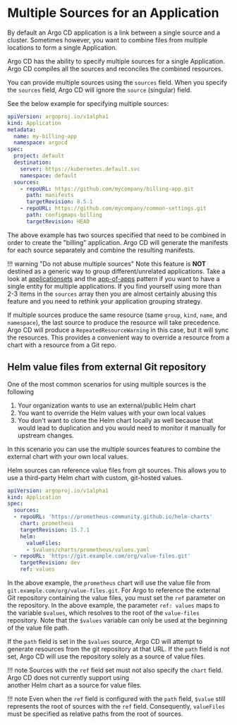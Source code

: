 # Multiple Sources for an Application

By default an Argo CD application is a link between a single source and a cluster. Sometimes however, you want to combine
files from multiple locations to form a single Application.

Argo CD has the ability to specify multiple sources for a single Application. Argo CD compiles all the sources
and reconciles the combined resources.

You can provide multiple sources using the `sources` field. When you specify the `sources` field, Argo CD will ignore 
the `source` (singular) field.

See the below example for specifying multiple sources:

```yaml
apiVersion: argoproj.io/v1alpha1
kind: Application
metadata:
  name: my-billing-app
  namespace: argocd
spec:
  project: default
  destination:
    server: https://kubernetes.default.svc
    namespace: default
  sources:
    - repoURL: https://github.com/mycompany/billing-app.git
      path: manifests
      targetRevision: 8.5.1
    - repoURL: https://github.com/mycompany/common-settings.git
      path: configmaps-billing
      targetRevision: HEAD
```

The above example has two sources specified that need to be combined in order to create the "billing" application. Argo CD will generate the manifests for each source separately and combine 
the resulting manifests.

!!! warning "Do not abuse multiple sources"
    Note this feature is **NOT** destined as a generic way to group different/unrelated applications. Take a look at [applicationsets](../user-guide/application-set.md) and the [app-of-apps](../../operator-manual/cluster-bootstrapping/) pattern if you want to have a single entity for multiple applications. If you find yourself using more than 2-3 items in the `sources` array then you are almost certainly abusing this feature and you need to rethink your application grouping strategy.

If multiple sources produce the same resource (same `group`, `kind`, `name`, and `namespace`), the last source to 
produce the resource will take precedence. Argo CD will produce a `RepeatedResourceWarning` in this case, but it will 
sync the resources. This provides a convenient way to override a resource from a chart with a resource from a Git repo.

## Helm value files from external Git repository

One of the most common scenarios for using multiple sources is the following

1. Your organization wants to use an external/public Helm chart
1. You want to override the Helm values with your own local values
1. You don't want to clone the Helm chart locally as well because that would lead to duplication and you would need to monitor it manually for upstream changes.

In this scenario you can use the multiple sources features to combine the external chart with your own local values.

Helm sources can reference value files from git sources. This allows you to use a third-party Helm chart with custom,
git-hosted values.

```yaml
apiVersion: argoproj.io/v1alpha1
kind: Application
spec:
  sources:
  - repoURL: 'https://prometheus-community.github.io/helm-charts'
    chart: prometheus
    targetRevision: 15.7.1
    helm:
      valueFiles:
      - $values/charts/prometheus/values.yaml
  - repoURL: 'https://git.example.com/org/value-files.git'
    targetRevision: dev
    ref: values
```

In the above example, the `prometheus` chart will use the value file from `git.example.com/org/value-files.git`. 
For Argo to reference the external Git repository containing the value files, you must set the `ref` parameter on
the repository. In the above example, the parameter `ref: values` maps to the variable `$values`, which resolves
to the root of the `value-files` repository. 
Note that the `$values` variable can only be used at the beginning of the value file path.

If the `path` field is set in the `$values` source, Argo CD will attempt to generate resources from the git repository
at that URL. If the `path` field is not set, Argo CD will use the repository solely as a source of value files.

!!! note
    Sources with the `ref` field set must not also specify the `chart` field. Argo CD does not currently support using  
    another Helm chart as a source for value files.

!!! note
    Even when the `ref` field is configured with the `path` field, `$value` still represents the root of sources with the `ref` field. Consequently, `valueFiles` must be specified as relative paths from the root of sources.
